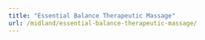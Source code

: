 ```yaml
---
title: "Essential Balance Therapeutic Massage"
url: /midland/essential-balance-therapeutic-massage/
---
```

